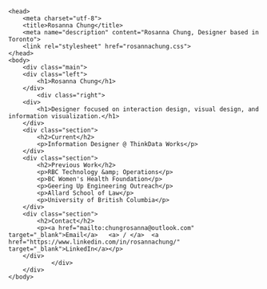 <!DOCTYPE html>
<html>
    
    <head>
        <meta charset="utf-8">
        <title>Rosanna Chung</title>
        <meta name="description" content="Rosanna Chung, Designer based in Toronto">
        <link rel="stylesheet" href="rosannachung.css">
    </head>
    <body>
        <div class="main">
        <div class="left">
            <h1>Rosanna Chung</h1>
        </div>
            <div class="right">
        <div>
            <h1>Designer focused on interaction design, visual design, and information visualization.</h1>
        </div> 
        <div class="section">
            <h2>Current</h2>
            <p>Information Designer @ ThinkData Works</p>
        </div> 
        <div class="section">
            <h2>Previous Work</h2>
            <p>RBC Technology &amp; Operations</p>
            <p>BC Women's Health Foundation</p>
            <p>Geering Up Engineering Outreach</p>
            <p>Allard School of Law</p>
            <p>University of British Columbia</p>
        </div> 
        <div class="section">
            <h2>Contact</h2>
            <p><a href="mailto:chungrosanna@outlook.com" target="_blank">Email</a>   <a> / </a>  <a href="https://www.linkedin.com/in/rosannachung/" target="_blank">LinkedIn</a></p>
        </div> 
                </div>
        </div>
    </body>

</html>
        
